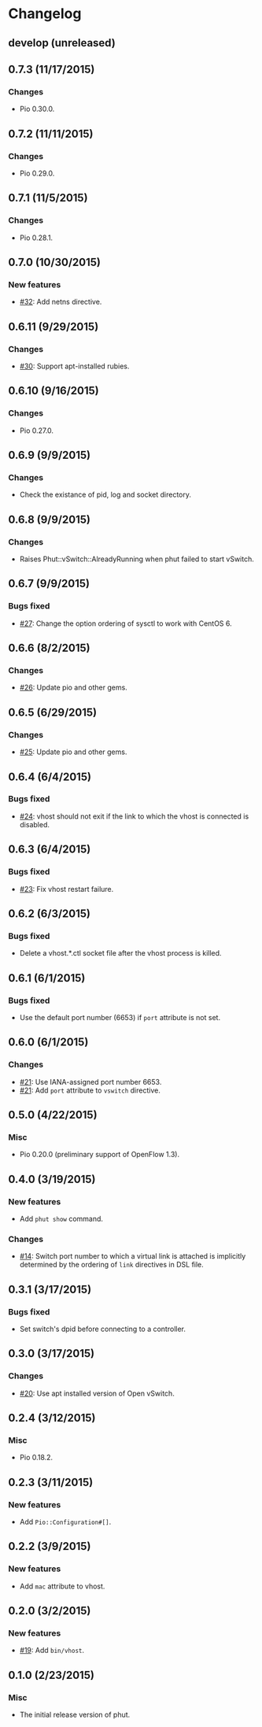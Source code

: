 # Changelog

## develop (unreleased)


## 0.7.3 (11/17/2015)
### Changes
* Pio 0.30.0.


## 0.7.2 (11/11/2015)
### Changes
* Pio 0.29.0.


## 0.7.1 (11/5/2015)
### Changes
* Pio 0.28.1.


## 0.7.0 (10/30/2015)
### New features
* [#32](https://github.com/trema/phut/pull/32): Add netns directive.


## 0.6.11 (9/29/2015)
### Changes
* [#30](https://github.com/trema/phut/issues/30): Support apt-installed rubies.


## 0.6.10 (9/16/2015)
### Changes
* Pio 0.27.0.


## 0.6.9 (9/9/2015)
### Changes
* Check the existance of pid, log and socket directory.


## 0.6.8 (9/9/2015)
### Changes
* Raises Phut::vSwitch::AlreadyRunning when phut failed to start vSwitch.


## 0.6.7 (9/9/2015)
### Bugs fixed
* [#27](https://github.com/trema/phut/issues/27): Change the option ordering of sysctl to work with CentOS 6.


## 0.6.6 (8/2/2015)
### Changes
* [#26](https://github.com/trema/phut/pull/26): Update pio and other gems.


## 0.6.5 (6/29/2015)
### Changes
* [#25](https://github.com/trema/phut/pull/25): Update pio and other gems.


## 0.6.4 (6/4/2015)
### Bugs fixed
* [#24](https://github.com/trema/phut/pull/24): vhost should not exit
  if the link to which the vhost is connected is disabled.


## 0.6.3 (6/4/2015)
### Bugs fixed
* [#23](https://github.com/trema/phut/pull/23): Fix vhost restart failure.


## 0.6.2 (6/3/2015)
### Bugs fixed
* Delete a vhost.*.ctl socket file after the vhost process is killed.


## 0.6.1 (6/1/2015)
### Bugs fixed
* Use the default port number (6653) if `port` attribute is not set.


## 0.6.0 (6/1/2015)
### Changes
* [#21](https://github.com/trema/phut/pull/21): Use IANA-assigned port number 6653.
* [#21](https://github.com/trema/phut/pull/21): Add `port` attribute to `vswitch` directive.


## 0.5.0 (4/22/2015)
### Misc
* Pio 0.20.0 (preliminary support of OpenFlow 1.3).


## 0.4.0 (3/19/2015)
### New features
* Add `phut show` command.

### Changes
* [#14](https://github.com/trema/phut/issues/14): Switch port number
  to which a virtual link is attached is implicitly determined by the
  ordering of `link` directives in DSL file.


## 0.3.1 (3/17/2015)
### Bugs fixed
* Set switch's dpid before connecting to a controller.


## 0.3.0 (3/17/2015)
### Changes
* [#20](https://github.com/trema/phut/pull/20): Use apt installed
  version of Open vSwitch.


## 0.2.4 (3/12/2015)
### Misc
* Pio 0.18.2.


## 0.2.3 (3/11/2015)
### New features
* Add `Pio::Configuration#[]`.


## 0.2.2 (3/9/2015)
### New features
* Add `mac` attribute to vhost.


## 0.2.0 (3/2/2015)
### New features
* [#19](https://github.com/trema/phut/pull/19): Add `bin/vhost`.


## 0.1.0 (2/23/2015)
### Misc
* The initial release version of phut.
